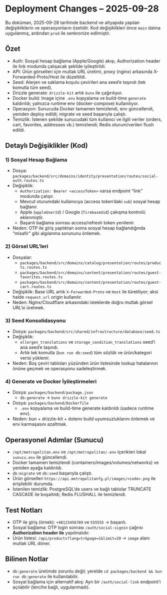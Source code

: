 # Deployment Changes – 2025-09-28

Bu doküman, 2025-09-28 tarihinde backend ve altyapıda yapılan değişikliklerin ve operasyonların özetidir. Kod değişiklikleri önce `main` dalına uygulanmış, ardından `prod` ile senkronize edilmiştir.

## Özet
- Auth: Sosyal hesap bağlama (Apple/Google) akışı, Authorization header ile link modunda çalışacak şekilde iyileştirildi.
- API: Ürün görselleri için mutlak URL üretimi, proxy (nginx) arkasında X-Forwarded-Proto/Host ile düzeltildi.
- Seed: Alerjen ve saklama koşulu çevirileri ana seed’e taşındı (tek komutla tüm seed).
- Drizzle generate: `drizzle-kit` artık `bunx` ile çağırılıyor.
- Docker build: Image içine `.env` kopyalama ve build-time `generate` kaldırıldı; yalnızca runtime env (docker-compose) kullanılıyor.
- Operasyon: Sunucuda Docker tamamen temizlendi, env güncellendi, yeniden deploy edildi; migrate ve seed başarıyla çalıştı.
- Temizlik: İstenen şekilde sunucudaki tüm kullanıcı ve ilgili veriler (orders, cart, favorites, addresses vb.) temizlendi; Redis oturum/verileri flush edildi.

## Detaylı Değişiklikler (Kod)

### 1) Sosyal Hesap Bağlama
- Dosya: `packages/backend/src/domains/identity/presentation/routes/social-auth.routes.ts`
- Değişiklik:
  - `Authorization: Bearer <accessToken>` varsa endpoint “link” modunda çalışır.
  - Mevcut oturumdaki kullanıcıya (access token’daki `sub`) sosyal hesap bağlanır.
  - Apple (`appleUserId`) / Google (`firebaseUid`) çakışma kontrolü eklenmiştir.
  - Başarılı bağlama sonrası access/refresh token yenilenir.
- Neden: OTP ile giriş yaptıktan sonra sosyal hesap bağlandığında “misafir” gibi algılanma sorununu önlemek.

### 2) Görsel URL’leri
- Dosyalar:
  - `packages/backend/src/domains/catalog/presentation/routes/products.routes.ts`
  - `packages/backend/src/domains/content/presentation/routes/guest-favorites.routes.ts`
  - `packages/backend/src/domains/content/presentation/routes/guest-cart.routes.ts`
- Değişiklik: Base URL artık `X-Forwarded-Proto` ve `Host` ile türetiliyor; aksi halde `request.url` origin kullanılır.
- Neden: Nginx/Cloudflare arkasındaki isteklerde doğru mutlak görsel URL’si üretmek.

### 3) Seed Konsolidasyonu
- Dosya: `packages/backend/src/shared/infrastructure/database/seed.ts`
- Değişiklik: 
  - `allergen_translations` ve `storage_condition_translations` seed’i ana seed’e taşındı.
  - Artık tek komutla (`bun run db:seed`) tüm sözlük ve ürün/kategori verisi yüklenir.
- Neden: Boş çeviri tabloları yüzünden ürün listesinde lookup hatalarının önüne geçmek ve operasyonu sadeleştirmek.

### 4) Generate ve Docker İyileştirmeleri
- Dosya: `packages/backend/package.json`
  - `db:generate` → `bunx drizzle-kit generate`
- Dosya: `packages/backend/Dockerfile`
  - `.env` kopyalama ve build-time generate kaldırıldı (sadece runtime env).
- Neden: bun + drizzle-kit + dotenv build uyumsuzluklarını önlemek ve env karmaşasını azaltmak.

## Operasyonel Adımlar (Sunucu)
- `/opt/metropolitan.env` ve `/opt/metropolitan/.env` içerikleri lokal `sunucu.env` ile güncellendi.
- Docker tamamen temizlendi (containers/images/volumes/networks) ve yeniden ayağa kaldırıldı.
- `db:migrate` ve `db:seed` başarıyla çalıştı.
- Ürün görselleri `https://api.metropolitanfg.pl/images/<code>.png` ile erişilebilir durumda.
- İstenilen temizlik: PostgreSQL’de users ve bağlı tablolar TRUNCATE CASCADE ile boşaltıldı; Redis FLUSHALL ile temizlendi.

## Test Notları
- OTP ile giriş (örnek): `+48123456789` ve `555555` → başarılı.
- Sosyal bağlama: OTP login sonrası `/auth/social-signin` çağrısı **Authorization header ile** yapılmalıdır.
- Ürün listesi: `/api/products?lang=tr&page=1&limit=20` → `image` alanı mutlak URL döner.

## Bilinen Notlar
- `db:generate` üretimde zorunlu değil; yerelde `cd packages/backend && bun run db:generate` ile kullanılabilir.
- Sosyal bağlama için alternatif akış: Ayrı bir `/auth/social-link` endpoint’i açılabilir (tercihe bağlı, uygulanmadı).
